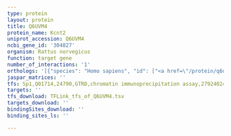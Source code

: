 ```yaml
---
type: protein
layout: protein
title: Q6UVM4
protein_name: Kcnt2
uniprot_accession: Q6UVM4
ncbi_gene_id: '304827'
organism: Rattus norvegicus
function: target gene
number_of_interactions: '1'
orthologs: '[{"species": "Homo sapiens", "id": ["<a href=\"/protein/q6uvm3\">Q6UVM3</a>"]}, {"species": "Mus musculus", "id": ["<a href=\"/protein/d3z649\">D3Z649</a>"]}, {"species": "Caenorhabditis elegans", "id": ["<a href=\"/protein/h9g2r4\">H9G2R4</a>"]}, {"species": "Drosophila melanogaster", "id": ["A0A0B4K738"]}]'
jaspar_matrices: ''
tfs: Sp1,Q01714,24790,GTRD,chromatin immunoprecipitation assay,27924024%5Buid%5D,No
targets: ''
tfs_download: TFLink_tfs_of_Q6UVM4.tsv
targets_download: ''
bindingSites_download: ''
binding_sites_ls: ''

---
```

